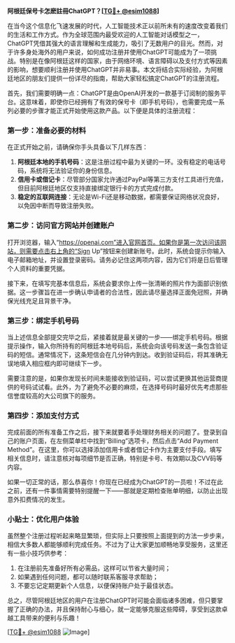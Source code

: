 **阿根廷保号卡怎麽註冊ChatGPT？[[TG💪+ @esim1088](https://t.me/s/esim1088)]**

在当今这个信息化飞速发展的时代，人工智能技术正以前所未有的速度改变着我们的生活和工作方式。作为全球范围内最受欢迎的人工智能对话模型之一，ChatGPT凭借其强大的语言理解和生成能力，吸引了无数用户的目光。然而，对于许多身处海外的用户来说，如何成功注册并使用ChatGPT可能成为了一项挑战。特别是在像阿根廷这样的国家，由于网络环境、语言障碍以及支付方式等因素的影响，想要顺利注册并使用ChatGPT并非易事。本文将结合实际经验，为阿根廷地区的朋友们提供一份详尽的指南，帮助大家轻松搞定ChatGPT的注册流程。

首先，我们需要明确一点：ChatGPT是由OpenAI开发的一款基于订阅制的服务平台。这意味着，即使你已经拥有了有效的保号卡（即手机号码），也需要完成一系列必要的步骤才能正式开始使用这款产品。以下便是具体的注册流程：

### 第一步：准备必要的材料

在正式开始之前，请确保你手头具备以下几样东西：
1. **阿根廷本地的手机号码**：这是注册过程中最为关键的一环。没有稳定的电话号码，系统将无法验证你的身份信息。
2. **信用卡或借记卡**：尽管部分国家允许通过PayPal等第三方支付工具进行充值，但目前阿根廷地区仅支持直接绑定银行卡的方式完成付款。
3. **稳定的互联网连接**：无论是Wi-Fi还是移动数据，都需要保证网络状况良好，以免因中断而导致注册失败。

### 第二步：访问官方网站并创建账户

打开浏览器，输入“https://openai.com”进入官网首页。如果你是第一次访问该网站，则需要点击右上角的“Sign Up”按钮来创建新账号。此时，系统会提示你输入电子邮箱地址，并设置登录密码。请务必记住这两项内容，因为它们将是日后管理个人资料的重要凭据。

接下来，在填写完基本信息后，系统会要求你上传一张清晰的照片作为面部识别依据。这一步骤旨在进一步确认申请者的合法性，因此请尽量选择正面免冠照，并确保光线充足且背景干净。

### 第三步：绑定手机号码

当上述信息全部提交完毕之后，紧接着就是最关键的一步——绑定手机号码。根据提示操作，输入你所持有的阿根廷本地号码后，系统会向该号码发送一条包含验证码的短信。通常情况下，这条短信会在几分钟内到达。收到验证码后，将其准确无误地填入相应框内即可继续下一步。

需要注意的是，如果你发现长时间未能接收到验证码，可以尝试更换其他运营商提供的号码试试看。此外，为了避免不必要的麻烦，在选择号码时最好优先考虑那些信誉度较高的大公司旗下的服务。

### 第四步：添加支付方式

完成前面的所有准备工作之后，接下来就要着手处理财务相关的问题了。登录到自己的账户页面，在左侧菜单栏中找到“Billing”选项卡，然后点击“Add Payment Method”。在这里，你可以选择添加信用卡或者借记卡作为主要支付手段。填写相关信息时，请注意核对每项细节是否正确，特别是卡号、有效期以及CVV码等内容。

如果一切正常的话，那么恭喜你！你现在已经成为ChatGPT的一员啦！不过在此之前，还有一件事情需要特别提醒一下——那就是定期检查账单明细，以防止出现意外扣费情况的发生。

### 小贴士：优化用户体验

虽然整个注册过程听起来略显繁琐，但实际上只要按照上面提到的方法一步步来，相信大多数人都能够顺利完成任务。不过为了让大家更加顺畅地享受服务，这里还有一些小技巧供参考：

1. 在注册前先准备好所有必需品，这样可以节省大量时间；
2. 如果遇到任何问题，都可以随时联系客服寻求帮助；
3. 不要忘记定期更新个人信息，以便保持账户处于最佳状态。

总之，尽管阿根廷地区的用户在注册ChatGPT时可能会面临诸多困难，但只要掌握了正确的办法，并且保持耐心与细心，就一定能够克服这些障碍，享受到这款卓越工具带来的便利与乐趣！

[[TG💪+ @esim1088](https://t.me/s/esim1088) ![Image](https://i.postimg.cc/4NQfJmqS/Snipaste-2025-05-13-00-14-12.png)]